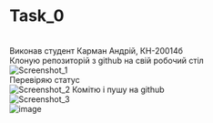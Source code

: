# Task_0
<br> Виконав студент Карман Андрій, КН-20014б
<br> Клоную репозиторій з github на свій робочий стіл
<br> ![Screenshot_1](https://user-images.githubusercontent.com/85648525/122778951-1dc0fd80-d2b6-11eb-98c2-6523646aebca.png)
<br> Перевіряю статус 
<br> ![Screenshot_2](https://user-images.githubusercontent.com/85648525/122779287-6678b680-d2b6-11eb-8f2e-b95c43881032.png)
Комітю і пушу на github
<br> ![Screenshot_3](https://user-images.githubusercontent.com/85648525/122779328-6ed0f180-d2b6-11eb-9436-6ca625d38d36.png)
<br> ![image](https://user-images.githubusercontent.com/85648525/122788708-4ac5de00-d2bf-11eb-935e-89c617267149.png)
